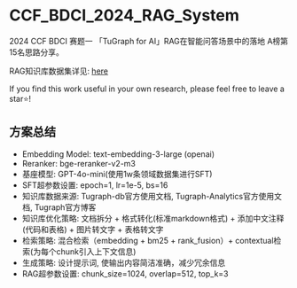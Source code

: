 # CCF_BDCI_2024_RAG_System

2024 CCF BDCI 赛题一 「TuGraph for AI」RAG在智能问答场景中的落地 A榜第15名思路分享。

RAG知识库数据集详见: [here](https://github.com/theshi-1128/tugraph_rag_dataset)

If you find this work useful in your own research, please feel free to leave a star⭐️!

## 方案总结

- Embedding Model: text-embedding-3-large (openai)
- Reranker: bge-reranker-v2-m3
- 基座模型: GPT-4o-mini(使用1w条领域数据集进行SFT)
- SFT超参数设置: epoch=1, lr=1e-5, bs=16
- 知识库数据来源: Tugraph-db官方使用文档, Tugraph-Analytics官方使用文档, Tugraph官方博客
- 知识库优化策略: 文档拆分 + 格式转化(标准markdown格式) + 添加中文注释(代码和表格) + 图片转文字 + 表格转文字
- 检索策略: 混合检索（embedding + bm25 + rank_fusion）+ contextual检索(为每个chunk引入上下文信息)
- 生成策略: 设计提示词, 使输出内容简洁准确，减少冗余信息
- RAG超参数设置: chunk_size=1024, overlap=512, top_k=3

